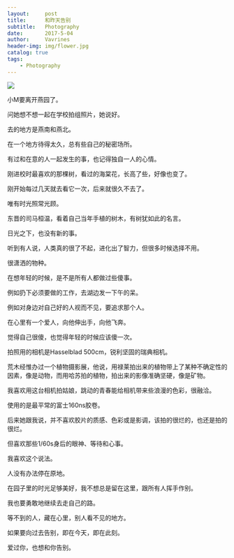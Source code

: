 ```yaml
---
layout:     post
title:      和昨天告别
subtitle:   Photography
date:       2017-5-04
author:     Vavrines
header-img: img/flower.jpg
catalog: true
tags:
    - Photography
---
```


![](http://imglf1.nosdn.127.net/img/V1FtZ1lxNmV1SE9sbWpsWFNZVW51NldVbXdtY3htaTNuZFUxZnJLZ28rUjIzY0hMOFlhaWdRPT0.jpg?=imageView&thumbnail=500x0&quality=96&stripmeta=0&type=jpg%7Cwatermark&type=2)


小M要离开燕园了。

问她想不想一起在学校拍组照片，她说好。

去的地方是燕南和燕北。

在一个地方待得太久，总有些自己的秘密场所。

有过和在意的人一起发生的事，也记得独自一人的心情。

刚进校时最喜欢的那棵树，看过的海棠花，长高了些，好像也变了。

刚开始每过几天就去看它一次，后来就很久不去了。

唯有时光照常光顾。

东晋的司马桓温，看着自己当年手植的树木，有树犹如此的名言。

日光之下，也没有新的事。

听到有人说，人类真的很了不起，进化出了智力，但很多时候选择不用。

很潇洒的物种。

在想年轻的时候，是不是所有人都做过些傻事。

例如扔下必须要做的工作，去湖边发一下午的呆。

例如对身边对自己好的人视而不见，要追求那个人。

在心里有一个爱人，向他伸出手，向他飞奔。

觉得自己很傻，也觉得年轻的时候应该傻一次。

拍照用的相机是Hasselblad 500cm，锐利坚固的瑞典相机。

荒木经惟办过一个植物摄影展，他说，用禄莱拍出来的植物带上了某种不确定性的因素，像是动物，而用哈苏拍的植物，拍出来的影像准确坚硬，像是矿物。

我喜欢用这台相机拍姑娘，跳动的青春能给相机带来些浪漫的色彩，很融洽。

使用的是最平常的富士160ns胶卷。

后来她跟我说，并不喜欢胶片的质感、色彩或是影调，该拍的很烂的，也还是拍的很烂。

但喜欢那些1/60s身后的眼神、等待和心事。

我喜欢这个说法。

人没有办法停在原地。

在园子里的时光足够美好，我不想总是留在这里，跟所有人挥手作别。

我也要勇敢地继续去走自己的路。

等不到的人，藏在心里，别人看不见的地方。

如果要向过去告别，即在今天，即在此刻。

爱过你，也想和你告别。
